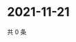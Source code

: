 # 2021-11-21

共 0 条

<!-- BEGIN WEIBO -->
<!-- 最后更新时间 Sun Nov 21 2021 00:21:27 GMT+0800 (China Standard Time) -->

<!-- END WEIBO -->
